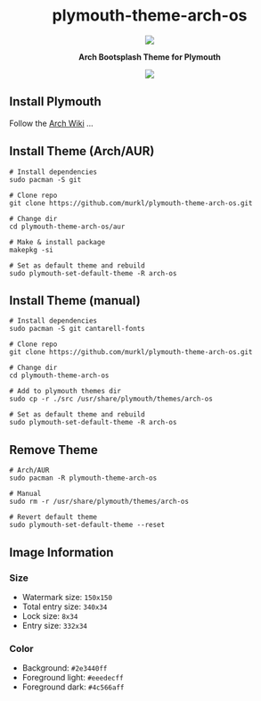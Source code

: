 <div align="center">
    <h1>plymouth-theme-arch-os</h1>
    <p><img src="./screenshot.png" /></p>
    <p><b>Arch Bootsplash Theme for Plymouth</b></p>
    <p>
        <img src="https://img.shields.io/badge/MAINTAINED-YES-green?style=for-the-badge">
    </p>
</div>

## Install Plymouth

Follow the [Arch Wiki](https://wiki.archlinux.org/title/Plymouth) ...

## Install Theme (Arch/AUR)

```
# Install dependencies
sudo pacman -S git

# Clone repo
git clone https://github.com/murkl/plymouth-theme-arch-os.git

# Change dir
cd plymouth-theme-arch-os/aur

# Make & install package
makepkg -si

# Set as default theme and rebuild
sudo plymouth-set-default-theme -R arch-os
```

## Install Theme (manual)

```
# Install dependencies
sudo pacman -S git cantarell-fonts

# Clone repo
git clone https://github.com/murkl/plymouth-theme-arch-os.git

# Change dir
cd plymouth-theme-arch-os

# Add to plymouth themes dir
sudo cp -r ./src /usr/share/plymouth/themes/arch-os

# Set as default theme and rebuild
sudo plymouth-set-default-theme -R arch-os
```

## Remove Theme

```
# Arch/AUR
sudo pacman -R plymouth-theme-arch-os

# Manual
sudo rm -r /usr/share/plymouth/themes/arch-os

# Revert default theme
sudo plymouth-set-default-theme --reset
```

## Image Information

### Size

- Watermark size: `150x150`
- Total entry size: `340x34`
- Lock size: `8x34`
- Entry size: `332x34`

### Color

- Background: `#2e3440ff`
- Foreground light: `#eeedecff`
- Foreground dark: `#4c566aff`
